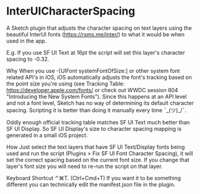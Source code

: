 # InterUICharacterSpacing

A Sketch plugin that adjusts the character spacing on text layers using the beautiful InterUI fonts (https://rsms.me/inter/) to what it would be when used in the app.

E.g. If you use SF UI Text at 16pt the script will set this layer's character spacing to -0.32.

Why
When you use -[UIFont systemFontOfSize:] or other system font related API's in iOS, iOS automatically adjusts the font's tracking based on the point size you're using (see Tracking Table: https://developer.apple.com/fonts/ or check out WWDC session 804 "Introducing the New System Fonts"). Since this happens at an API level and not a font level, Sketch has no way of determining its default character spacing. Scripting it is better than doing it manually every time ¯\_(ツ)_/¯.

Oddly enough official tracking table matches SF UI Text much better than SF UI Display. So SF UI Display's size to character spacing mapping is generated in a small iOS project.

How
Just select the text layers that have SF UI Text/Display fonts being used and run the script (Plugins > Fix SF UI Font Character Spacing), it will set the correct spacing based on the current font size. If you change that layer's font size you will need to re-run the script on that layer.

Keyboard Shortcut
⌃⌘T. (Ctrl+Cmd+T) If you want it to be something different you can technically edit the manifest.json file in the plugin.
